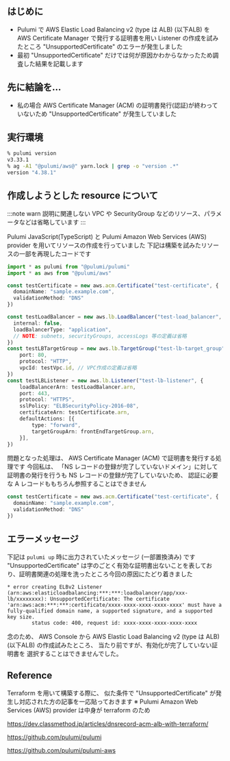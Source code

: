 <!--
title:   Pulumi で AWS ELBv2 (ALB) と ACM発行の証明書を用いた Listener を作成する際に "UnsupportedCertificate" のエラーが発生したときに疑うこと
tags:    AWS,CertificateManager,ElasticLoadBalancing,Pulumi,TypeScript
id:      b48933b9114a0250bfab
private: false
-->
## はじめに

- Pulumi で AWS Elastic Load Balancing v2 (type は ALB) (以下ALB) を AWS Certificate Manager で発行する証明書を用い Listener の作成を試みたところ "UnsupportedCertificate" のエラーが発生しました
- 最初 "UnsupportedCertificate" だけでは何が原因かわからなかったため調査した結果を記載します

## 先に結論を...

- 私の場合 AWS Certificate Manager (ACM) の証明書発行(認証)が終わっていないため "UnsupportedCertificate" が発生していました

## 実行環境

```zsh
% pulumi version
v3.33.1
% ag -A1 "@pulumi/aws@" yarn.lock | grep -o "version .*"
version "4.38.1"
```

## 作成しようとした resource について

:::note warn
説明に関連しない VPC や SecurityGroup などのリソース、パラメータなどは省略しています
:::

Pulumi JavaScript(TypeScript) と Pulumi Amazon Web Services (AWS) provider を用いてリソースの作成を行っていました
下記は構築を試みたリソースの一部を再現したコードです

```ts:index.ts
import * as pulumi from "@pulumi/pulumi"
import * as aws from "@pulumi/aws"

const testCertificate = new aws.acm.Certificate("test-certificate", {
  domainName: "sample.example.com",
  validationMethod: "DNS"
})

const testLoadBalancer = new aws.lb.LoadBalancer("test-load_balancer", {
  internal: false,
  loadBalancerType: "application",
  // NOTE: subnets, securityGroups, accessLogs 等の定義は省略
})
const testLBTargetGroup = new aws.lb.TargetGroup("test-lb-target_group", {
    port: 80,
    protocol: "HTTP",
    vpcId: testVpc.id, // VPC作成の定義は省略
})
const testLBListener = new aws.lb.Listener("test-lb-listener", {
    loadBalancerArn: testLoadBalancer.arn,
    port: 443,
    protocol: "HTTPS",
    sslPolicy: "ELBSecurityPolicy-2016-08",
    certificateArn: testCertificate.arn,
    defaultActions: [{
        type: "forward",
        targetGroupArn: frontEndTargetGroup.arn,
    }],
})
```

問題となった処理は、 AWS Certificate Manager (ACM) で証明書を発行する処理です
今回私は、 「NS レコードの登録が完了していないドメイン」に対して証明書の発行を行うも NS レコードの登録が完了していないため、 認証に必要な A レコードももちろん参照することはできません

```ts
const testCertificate = new aws.acm.Certificate("test-certificate", {
  domainName: "sample.example.com",
  validationMethod: "DNS"
})
```

## エラーメッセージ

下記は `pulumi up` 時に出力されていたメッセージ (一部置換済み) です
"UnsupportedCertificate"  は字のごとく有効な証明書出ないことを表しており、証明書関連の処理を洗ったところ今回の原因にたどり着きました

```console
* error creating ELBv2 Listener (arn:aws:elasticloadbalancing:***:***:loadbalancer/app/xxx-lb/xxxxxxxx): UnsupportedCertificate: The certificate 'arn:aws:acm:***:***:certificate/xxxx-xxxx-xxxx-xxxx-xxxx' must have a fully-qualified domain name, a supported signature, and a supported key size.
      	status code: 400, request id: xxxx-xxxx-xxxx-xxxx-xxxx
```

念のため、 AWS Console から AWS Elastic Load Balancing v2 (type は ALB) (以下ALB) の作成試みたところ、
当たり前ですが、有効化が完了していない証明書を 選択することはできませんでした。



## Reference

Terraform を用いて構築する際に、 似た条件で "UnsupportedCertificate" が発生し対応された方の記事を一応貼っておきます
※ Pulumi Amazon Web Services (AWS) provider は中身が terraform のため

https://dev.classmethod.jp/articles/dnsrecord-acm-alb-with-terraform/

https://github.com/pulumi/pulumi

https://github.com/pulumi/pulumi-aws